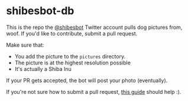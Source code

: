 # shibesbot-db

This is the repo the [@shibesbot](http://twitter.com/shibesbot) Twitter account pulls dog pictures from, woof. If you'd like to contribute, submit a pull request. 

Make sure that:
 * You add the picture to the  `pictures` directory.
 * The picture is at the highest resolution possible
 * It's actually a Shiba Inu 

If your PR gets accepted, the bot will post your photo (eventually).

If you're not sure how to submit a pull request, [this guide](https://help.github.com/articles/using-pull-requests/) should help :).
